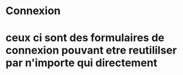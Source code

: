 # Connexion
# ceux ci sont des formulaires de connexion pouvant etre reutililser par n'importe qui  directement
